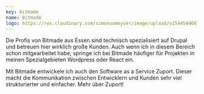 ```yaml
---
key: bitmade
name: Bitmade
logo: https://res.cloudinary.com/simonvomeyser/image/upload/v1544544667/simonvomeyser.de/clients-bitmade.png
---
```


Die Profis von Bitmade aus Essen sind technisch spezialisiert auf Drupal und betreuen hier wirklich große Kunden. Auch wenn ich in diesem Bereich schon mitgearbeitet habe, springe ich bei Bitmade häufiger für Projekten in meinen Spezialgebieten Wordpress oder React ein.

Mit Bitmade entwickele ich auch den Software as a Service Zuport. Dieser macht die Kommunikation zwischen Entwicklern und Kunden sehr viel strukturierter und einfacher. Mehr über Zuport!
